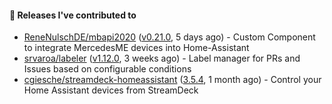 #### 🔭 Releases I've contributed to

- [ReneNulschDE/mbapi2020](https://github.com/ReneNulschDE/mbapi2020) ([v0.21.0](https://github.com/ReneNulschDE/mbapi2020/releases/tag/v0.21.0), 5 days ago) - Custom Component to integrate MercedesME devices into Home-Assistant
- [srvaroa/labeler](https://github.com/srvaroa/labeler) ([v1.12.0](https://github.com/srvaroa/labeler/releases/tag/v1.12.0), 3 weeks ago) - Label manager for PRs and Issues based on configurable conditions
- [cgiesche/streamdeck-homeassistant](https://github.com/cgiesche/streamdeck-homeassistant) ([3.5.4](https://github.com/cgiesche/streamdeck-homeassistant/releases/tag/3.5.4), 1 month ago) - Control your Home Assistant devices from StreamDeck
